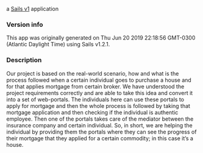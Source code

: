 
a [Sails v1](https://sailsjs.com) application



### Version info

This app was originally generated on Thu Jun 20 2019 22:18:56 GMT-0300 (Atlantic Daylight Time) using Sails v1.2.1.

<!-- Internally, Sails used [`sails-generate@1.16.8`](https://github.com/balderdashy/sails-generate/tree/v1.16.8/lib/core-generators/new). -->

### Description

Our project is based on the real-world scenario, how and what is the process followed when a certain individual goes to purchase a house and for that applies mortgage from certain broker. We have understood the project requirements correctly and are able to take this idea and convert it into a set of web-portals. The individuals here can use these portals to apply for mortgage and then the whole process is followed by taking that mortgage application and then checking if the individual is authentic employee. Then one of the portals takes care of the mediator between the insurance company and certain individual. So, in short, we are helping the individual by providing them the portals where they can see the progress of their mortgage that they applied for a certain commodity; in this case it’s a house.

<!--
Note:  Generators are usually run using the globally-installed `sails` CLI (command-line interface).  This CLI version is _environment-specific_ rather than app-specific, thus over time, as a project's dependencies are upgraded or the project is worked on by different developers on different computers using different versions of Node.js, the Sails dependency in its package.json file may differ from the globally-installed Sails CLI release it was originally generated with.  (Be sure to always check out the relevant [upgrading guides](https://sailsjs.com/upgrading) before upgrading the version of Sails used by your app.  If you're stuck, [get help here](https://sailsjs.com/support).)
-->

